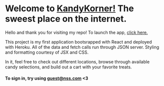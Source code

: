 # Welcome to [KandyKorner!](https://gqg-kandykorner.herokuapp.com/login) The sweest place on the internet.

Hello and thank you for visiting my repo! To launch the app, [click here.](https://gqg-kandykorner.herokuapp.com/login)

This project is my first application bootsrapped with React and deployed with Heroku. All of the data and fetch calls run through JSON server. Styling and formatting courtesy of JSX and CSS.

In it, feel free to check out different locations, browse through  available candy selections, and build out a cart with your favorite treats.

#### To sign in, try using guest@nss.com <3

